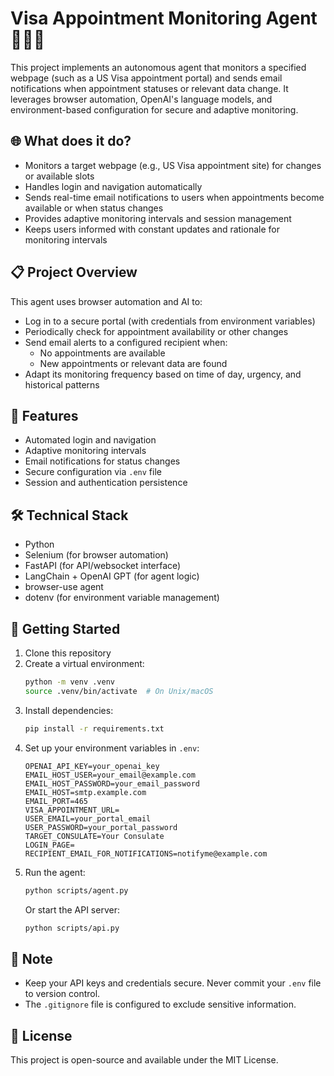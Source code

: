 # Visa Appointment Monitoring Agent 🕵️‍♂️📧

This project implements an autonomous agent that monitors a specified webpage (such as a US Visa appointment portal) and sends email notifications when appointment statuses or relevant data change. It leverages browser automation, OpenAI's language models, and environment-based configuration for secure and adaptive monitoring.

## 🌐 What does it do?

- Monitors a target webpage (e.g., US Visa appointment site) for changes or available slots
- Handles login and navigation automatically
- Sends real-time email notifications to users when appointments become available or when status changes
- Provides adaptive monitoring intervals and session management
- Keeps users informed with constant updates and rationale for monitoring intervals

## 📋 Project Overview

This agent uses browser automation and AI to:
- Log in to a secure portal (with credentials from environment variables)
- Periodically check for appointment availability or other changes
- Send email alerts to a configured recipient when:
  - No appointments are available
  - New appointments or relevant data are found
- Adapt its monitoring frequency based on time of day, urgency, and historical patterns

## 🎯 Features

- Automated login and navigation
- Adaptive monitoring intervals
- Email notifications for status changes
- Secure configuration via `.env` file
- Session and authentication persistence

## 🛠️ Technical Stack

- Python
- Selenium (for browser automation)
- FastAPI (for API/websocket interface)
- LangChain + OpenAI GPT (for agent logic)
- browser-use agent
- dotenv (for environment variable management)

## 🚀 Getting Started

1. Clone this repository
2. Create a virtual environment:
   ```bash
   python -m venv .venv
   source .venv/bin/activate  # On Unix/macOS
   ```
3. Install dependencies:
   ```bash
   pip install -r requirements.txt
   ```
4. Set up your environment variables in `.env`:
   ```
   OPENAI_API_KEY=your_openai_key
   EMAIL_HOST_USER=your_email@example.com
   EMAIL_HOST_PASSWORD=your_email_password
   EMAIL_HOST=smtp.example.com
   EMAIL_PORT=465
   VISA_APPOINTMENT_URL=
   USER_EMAIL=your_portal_email
   USER_PASSWORD=your_portal_password
   TARGET_CONSULATE=Your Consulate
   LOGIN_PAGE=
   RECIPIENT_EMAIL_FOR_NOTIFICATIONS=notifyme@example.com
   ```
5. Run the agent:
   ```bash
   python scripts/agent.py
   ```
   Or start the API server:
   ```bash
   python scripts/api.py
   ```

## 📝 Note

- Keep your API keys and credentials secure. Never commit your `.env` file to version control.
- The `.gitignore` file is configured to exclude sensitive information.

## 📄 License

This project is open-source and available under the MIT License. 